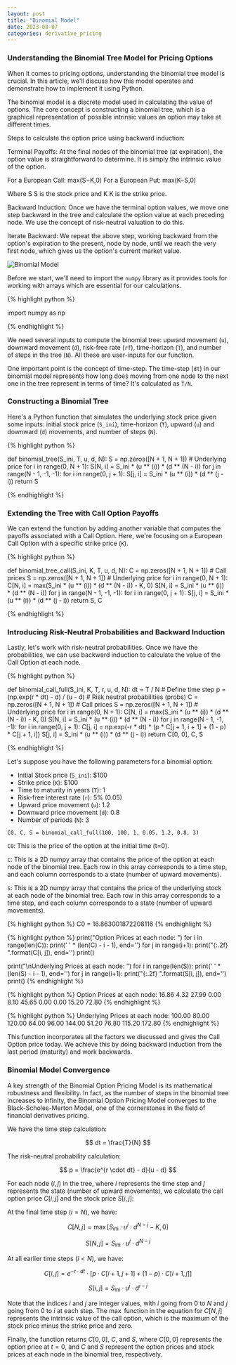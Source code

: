 ```yaml
---
layout: post
title: "Binomial Model"
date: 2023-08-07
categories: derivative_pricing
---
```


### Understanding the Binomial Tree Model for Pricing Options 

When it comes to pricing options, understanding the binomial tree model is crucial. In this article, we'll discuss how this model operates and demonstrate how to implement it using Python.

The binomial model is a discrete model used in calculating the value of options. The core concept is constructing a binomial tree, which is a graphical representation of possible intrinsic values an option may take at different times.

Steps to calculate the option price using backward induction:

Terminal Payoffs: At the final nodes of the binomial tree (at expiration), the option value is straightforward to determine. It is simply the intrinsic value of the option.

For a European Call: max(S−K,0)
For a European Put: max(K−S,0)

Where S
S is the stock price and K
K is the strike price.

Backward Induction: Once we have the terminal option values, we move one step backward in the tree and calculate the option value at each preceding node. We use the concept of risk-neutral valuation to do this.

Iterate Backward: We repeat the above step, working backward from the option's expiration to the present, node by node, until we reach the very first node, which gives us the option's current market value.

![Binomial Model](/images/binomial_tree.PNG)

Before we start, we'll need to import the `numpy` library as it provides tools for working with arrays which are essential for our calculations.

{% highlight python %}

import numpy as np

{% endhighlight %}

We need several inputs to compute the binomial tree: upward movement (`u`), downward movement (`d`), risk-free rate (`rf`), time-horizon (`T`), and number of steps in the tree (`N`). All these are user-inputs for our function.

One important point is the concept of time-step. The time-step (`dt`) in our binomial model represents how long does moving from one node to the next one in the tree represent in terms of time? It's calculated as `T/N`.

### Constructing a Binomial Tree

Here's a Python function that simulates the underlying stock price given some inputs: initial stock price (`S_ini`), time-horizon (`T`), upward (`u`) and downward (`d`) movements, and number of steps (`N`).

{% highlight python %}

def binomial_tree(S_ini, T, u, d, N):
    S = np.zeros([N + 1, N + 1])  # Underlying price
    for i in range(0, N + 1):
        S[N, i] = S_ini * (u ** (i)) * (d ** (N - i))
    for j in range(N - 1, -1, -1):
        for i in range(0, j + 1):
            S[j, i] = S_ini * (u ** (i)) * (d ** (j - i))
    return S

{% endhighlight %}

### Extending the Tree with Call Option Payoffs

We can extend the function by adding another variable that computes the payoffs associated with a Call Option. Here, we're focusing on a European Call Option with a specific strike price (`K`).

{% highlight python %}

def binomial_tree_call(S_ini, K, T, u, d, N):
    C = np.zeros([N + 1, N + 1])  # Call prices
    S = np.zeros([N + 1, N + 1])  # Underlying price
    for i in range(0, N + 1):
        C[N, i] = max(S_ini * (u ** (i)) * (d ** (N - i)) - K, 0)
        S[N, i] = S_ini * (u ** (i)) * (d ** (N - i))
    for j in range(N - 1, -1, -1):
        for i in range(0, j + 1):
            S[j, i] = S_ini * (u ** (i)) * (d ** (j - i))
    return S, C

{% endhighlight %}

### Introducing Risk-Neutral Probabilities and Backward Induction

Lastly, let's work with risk-neutral probabilities. Once we have the probabilities, we can use backward induction to calculate the value of the Call Option at each node.

{% highlight python %}

def binomial_call_full(S_ini, K, T, r, u, d, N):
    dt = T / N  # Define time step
    p = (np.exp(r * dt) - d) / (u - d)  # Risk neutral probabilities (probs)
    C = np.zeros([N + 1, N + 1])  # Call prices
    S = np.zeros([N + 1, N + 1])  # Underlying price
    for i in range(0, N + 1):
        C[N, i] = max(S_ini * (u ** (i)) * (d ** (N - i)) - K, 0)
        S[N, i] = S_ini * (u ** (i)) * (d ** (N - i))
    for j in range(N - 1, -1, -1):
        for i in range(0, j + 1):
            C[j, i] = np.exp(-r * dt) * (p * C[j + 1, i + 1] + (1 - p) * C[j + 1, i])
            S[j, i] = S_ini * (u ** (i)) * (d ** (j - i))
    return C[0, 0], C, S
    
{% endhighlight %}

Let's suppose you have the following parameters for a binomial option:

- Initial Stock price (`S_ini`): $100
- Strike price (`K`): $100
- Time to maturity in years (`T`): 1
- Risk-free interest rate (`r`): 5% (0.05)
- Upward price movement (`u`): 1.2
- Downward price movement (`d`): 0.8
- Number of periods (`N`): 3

`C0, C, S = binomial_call_full(100, 100, 1, 0.05, 1.2, 0.8, 3)`

`C0`: This is the price of the option at the initial time (t=0).

`C`: This is a 2D numpy array that contains the price of the option at each node of the binomial tree. Each row in this array corresponds to a time step, and each column corresponds to a state (number of upward movements).

`S`: This is a 2D numpy array that contains the price of the underlying stock at each node of the binomial tree. Each row in this array corresponds to a time step, and each column corresponds to a state (number of upward movements).

{% highlight python %}
C0 = 16.863001872208116
{% endhighlight %}

{% highlight python %}
print("Option Prices at each node: ")
for i in range(len(C)):
    print(' ' * (len(C) - i - 1), end='')
    for j in range(i+1):
        print("{:.2f} ".format(C[i, j]), end='')
    print()

print("\nUnderlying Prices at each node: ")
for i in range(len(S)):
    print(' ' * (len(S) - i - 1), end='')
    for j in range(i+1):
        print("{:.2f} ".format(S[i, j]), end='')
    print()
{% endhighlight %}

{% highlight python %}
Option Prices at each node: 
   16.86 
  4.32 27.99 
 0.00 8.10 45.65 
0.00 0.00 15.20 72.80 
{% endhighlight %}

{% highlight python %}
Underlying Prices at each node: 
   100.00 
  80.00 120.00 
 64.00 96.00 144.00 
51.20 76.80 115.20 172.80 
{% endhighlight %}

This function incorporates all the factors we discussed and gives the Call Option price today. We achieve this by doing backward induction from the last period (maturity) and work backwards.

### Binomial Model Convergence

A key strength of the Binomial Option Pricing Model is its mathematical robustness and flexibility. In fact, as the number of steps in the binomial tree increases to infinity, the Binomial Option Pricing Model converges to the Black-Scholes-Merton Model, one of the cornerstones in the field of financial derivatives pricing.

We have the time step calculation:

$$
dt = \frac{T}{N}
$$

The risk-neutral probability calculation:

$$
p = \frac{e^{r \cdot dt} - d}{u - d}
$$

For each node $(i, j)$ in the tree, where $i$ represents the time step and $j$ represents the state (number of upward movements), we calculate the call option price $C[i, j]$ and the stock price $S[i, j]$:

At the final time step $(i=N)$, we have:

$$
C[N, j] = \max[S_{\text{ini}} \cdot u^{j} \cdot d^{N - j} - K, 0]
$$

$$
S[N, j] = S_{\text{ini}} \cdot u^{j} \cdot d^{N - j}
$$

At all earlier time steps $(i < N)$, we have:

$$
C[i, j] = e^{-r \cdot dt} \cdot [p \cdot C[i + 1, j + 1] + (1 - p) \cdot C[i + 1, j]]
$$

$$
S[i, j] = S_{\text{ini}} \cdot u^{j} \cdot d^{i - j}
$$

Note that the indices $i$ and $j$ are integer values, with $i$ going from $0$ to $N$ and $j$ going from $0$ to $i$ at each step. The $\max$ function in the equation for $C[N, j]$ represents the intrinsic value of the call option, which is the maximum of the stock price minus the strike price and zero.

Finally, the function returns $C[0, 0]$, $C$, and $S$, where $C[0, 0]$ represents the option price at $t=0$, and $C$ and $S$ represent the option prices and stock prices at each node in the binomial tree, respectively.

